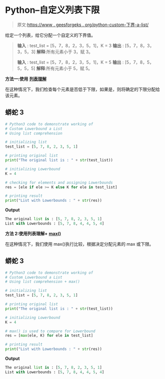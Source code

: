 # Python–自定义列表下限

> 原文:[https://www . geesforgeks . org/python-custom-下界-a-list/](https://www.geeksforgeeks.org/python-custom-lower-bound-a-list/)

给定一个列表，给它分配一个自定义的下界值。

> **输入** : test_list = [5，7，8，2，3，5，1]，K = 3
> **输出** : [5，7，8，3，3，5，3]
> **解释**:所有元素小于 3，赋 3。
> 
> **输入** : test_list = [5，7，8，2，3，5，1]，K = 5
> **输出** : [5，7，8，5，5，5，5]
> **解释**:所有元素小于 5，赋 5。

**方法一:使用** [**列表理解**](https://www.geeksforgeeks.org/python-list-comprehension-and-slicing/)

在这种情况下，我们检查每个元素是否低于下限，如果是，则将确定的下限分配给该元素。

## 蟒蛇 3

```py
# Python3 code to demonstrate working of 
# Custom Lowerbound a List
# Using list comprehension

# initializing list
test_list = [5, 7, 8, 2, 3, 5, 1]

# printing original list
print("The original list is : " + str(test_list))

# initializing Lowerbound
K = 4 

# checking for elements and assigning Lowerbounds
res = [ele if ele >= K else K for ele in test_list]

# printing result 
print("List with Lowerbounds : " + str(res))
```

**Output**

```py
The original list is : [5, 7, 8, 2, 3, 5, 1]
List with Lowerbounds : [5, 7, 8, 4, 4, 5, 4]

```

**方法 2:使用列表理解+** [**max()**](https://www.geeksforgeeks.org/python-max-function/)

在这种情况下，我们使用 max()执行比较，根据决定分配元素的 max 或下限。

## 蟒蛇 3

```py
# Python3 code to demonstrate working of 
# Custom Lowerbound a List
# Using list comprehension + max()

# initializing list
test_list = [5, 7, 8, 2, 3, 5, 1]

# printing original list
print("The original list is : " + str(test_list))

# initializing Lowerbound
K = 4 

# max() is used to compare for Lowerbound
res = [max(ele, K) for ele in test_list]

# printing result 
print("List with Lowerbounds : " + str(res))
```

**Output**

```py
The original list is : [5, 7, 8, 2, 3, 5, 1]
List with Lowerbounds : [5, 7, 8, 4, 4, 5, 4]

```